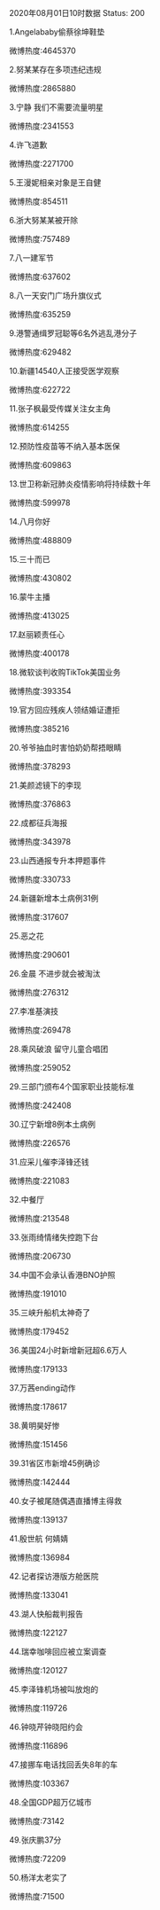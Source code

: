 2020年08月01日10时数据
Status: 200

1.Angelababy偷蔡徐坤鞋垫

微博热度:4645370

2.努某某存在多项违纪违规

微博热度:2865880

3.宁静 我们不需要流量明星

微博热度:2341553

4.许飞道歉

微博热度:2271700

5.王漫妮相亲对象是王自健

微博热度:854511

6.浙大努某某被开除

微博热度:757489

7.八一建军节

微博热度:637602

8.八一天安门广场升旗仪式

微博热度:635259

9.港警通缉罗冠聪等6名外逃乱港分子

微博热度:629482

10.新疆14540人正接受医学观察

微博热度:622722

11.张子枫最受传媒关注女主角

微博热度:614255

12.预防性疫苗等不纳入基本医保

微博热度:609863

13.世卫称新冠肺炎疫情影响将持续数十年

微博热度:599978

14.八月你好

微博热度:488809

15.三十而已

微博热度:430802

16.蒙牛主播

微博热度:413025

17.赵丽颖责任心

微博热度:400178

18.微软谈判收购TikTok美国业务

微博热度:393354

19.官方回应残疾人领结婚证遭拒

微博热度:385216

20.爷爷抽血时害怕奶奶帮捂眼睛

微博热度:378293

21.美颜滤镜下的李现

微博热度:376863

22.成都征兵海报

微博热度:343978

23.山西通报专升本押题事件

微博热度:330733

24.新疆新增本土病例31例

微博热度:317607

25.恶之花

微博热度:290601

26.金晨 不进步就会被淘汰

微博热度:276312

27.李准基演技

微博热度:269478

28.乘风破浪 留守儿童合唱团

微博热度:259052

29.三部门颁布4个国家职业技能标准

微博热度:242408

30.辽宁新增8例本土病例

微博热度:226576

31.应采儿催李泽锋还钱

微博热度:221083

32.中餐厅

微博热度:213548

33.张雨绮情绪失控跑下台

微博热度:206730

34.中国不会承认香港BNO护照

微博热度:191010

35.三峡升船机太神奇了

微博热度:179452

36.美国24小时新增新冠超6.6万人

微博热度:179133

37.万茜ending动作

微博热度:178617

38.黄明昊好惨

微博热度:151456

39.31省区市新增45例确诊

微博热度:142444

40.女子被尾随偶遇直播博主得救

微博热度:139137

41.殷世航 何婧婧

微博热度:136984

42.记者探访港版方舱医院

微博热度:133041

43.湖人快船裁判报告

微博热度:122127

44.瑞幸咖啡回应被立案调查

微博热度:120127

45.李泽锋机场被叫放炮的

微博热度:119726

46.钟晓芹钟晓阳约会

微博热度:116896

47.接挪车电话找回丢失8年的车

微博热度:103367

48.全国GDP超万亿城市

微博热度:73142

49.张庆鹏37分

微博热度:72209

50.杨洋太老实了

微博热度:71500

